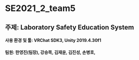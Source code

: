 # SE2021_2_team5

## 주제: Laboratory Safety Education System  

#### 사용 환경 및 툴: VRChat SDK3, Unity 2019.4.30f1    

#### 팀원: 한영진(팀장), 강승목, 김재윤, 김진성, 손병호, 

